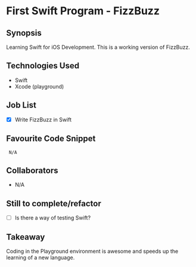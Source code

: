 First Swift Program - FizzBuzz
=======================

## Synopsis

Learning Swift for iOS Development. This is a working version of FizzBuzz.

## Technologies Used

- Swift
- Xcode (playground)

## Job List

- [x] Write FizzBuzz in Swift

## Favourite Code Snippet

~~~
 N/A
~~~

## Collaborators

- N/A

## Still to complete/refactor

- [ ] Is there a way of testing Swift?

## Takeaway

Coding in the Playground environment is awesome and speeds up the learning of a new language.